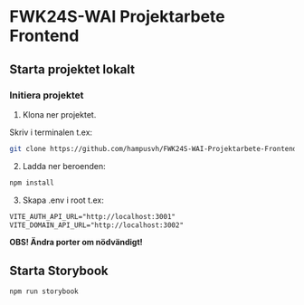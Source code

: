 # FWK24S-WAI Projektarbete Frontend

## Starta projektet lokalt

### Initiera projektet

1. Klona ner projektet.

Skriv i terminalen t.ex:
```bash
git clone https://github.com/hampusvh/FWK24S-WAI-Projektarbete-Frontend.git
```

2. Ladda ner beroenden:
```bash
npm install
```

3. Skapa .env i root t.ex:
```md
VITE_AUTH_API_URL="http://localhost:3001"
VITE_DOMAIN_API_URL="http://localhost:3002"
```
  **OBS! Ändra porter om nödvändigt!**

## Starta Storybook

```bash
npm run storybook
```
